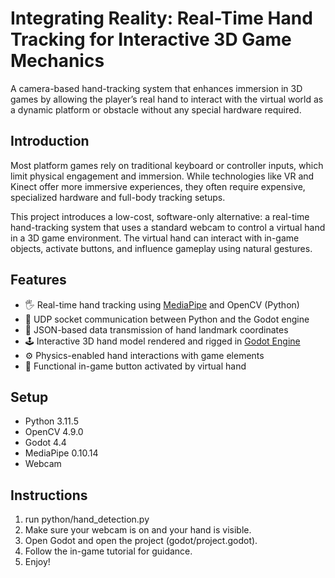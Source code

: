 # Integrating Reality: Real-Time Hand Tracking for Interactive 3D Game Mechanics

A camera-based hand-tracking system that enhances immersion in 3D games by allowing the player’s real hand to interact with the virtual world as a dynamic platform or obstacle without any special hardware required.

## Introduction

Most platform games rely on traditional keyboard or controller inputs, which limit physical engagement and immersion. While technologies like VR and Kinect offer more immersive experiences, they often require expensive, specialized hardware and full-body tracking setups.

This project introduces a low-cost, software-only alternative: a real-time hand-tracking system that uses a standard webcam to control a virtual hand in a 3D game environment. The virtual hand can interact with in-game objects, activate buttons, and influence gameplay using natural gestures.

## Features

- 🖐️ Real-time hand tracking using [MediaPipe](https://github.com/google/mediapipe) and OpenCV (Python)
- 🔁 UDP socket communication between Python and the Godot engine
- 🧠 JSON-based data transmission of hand landmark coordinates
- 🕹️ Interactive 3D hand model rendered and rigged in [Godot Engine](https://godotengine.org/)
- ⚙️ Physics-enabled hand interactions with game elements
- 🔘 Functional in-game button activated by virtual hand

## Setup
- Python 3.11.5
- OpenCV 4.9.0
- Godot 4.4
- MediaPipe 0.10.14
- Webcam

## Instructions

1. run python/hand_detection.py
2. Make sure your webcam is on and your hand is visible.
3. Open Godot and open the project (godot/project.godot).
4. Follow the in-game tutorial for guidance.
5. Enjoy!
